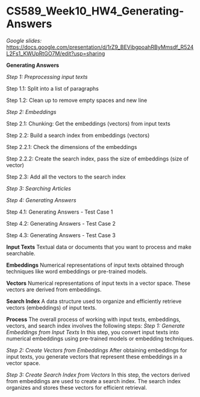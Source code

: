 # CS589_Week10_HW4_Generating-Answers

*Google slides:* https://docs.google.com/presentation/d/1rZ9_BEVibgpoahRByMmsdf_R524L2Fs1_KWUpRtGO7M/edit?usp=sharing

**Generating Answers**

*Step 1: Preprocessing input texts*

Step 1.1: Split into a list of paragraphs

Step 1.2: Clean up to remove empty spaces and new line

*Step 2: Embeddings*

Step 2.1: Chunking: Get the embeddings (vectors) from input texts

Step 2.2: Build a search index from embeddings (vectors) 

Step 2.2.1: Check the dimensions of the embeddings

Step 2.2.2: Create the search index, pass the size of embeddings (size of vector) 

Step 2.3: Add all the vectors to the search index

*Step 3: Searching Articles*

*Step 4: Generating Answers*

Step 4.1: Generating Answers - Test Case 1

Step 4.2: Generating Answers - Test Case 2 

Step 4.3: Generating Answers - Test Case 3


**Input Texts**
Textual data or documents that you want to process and make searchable.

**Embeddings**
Numerical representations of input texts obtained through techniques like word embeddings or pre-trained models.

**Vectors**
Numerical representations of input texts in a vector space. These vectors are derived from embeddings.

**Search Index**
A data structure used to organize and efficiently retrieve vectors (embeddings) of input texts.

**Process**
The overall process of working with input texts, embeddings, vectors, and search index involves the following steps:
*Step 1: Generate Embeddings from Input Texts*
In this step, you convert input texts into numerical embeddings using pre-trained models or embedding techniques.

*Step 2: Create Vectors from Embeddings*
After obtaining embeddings for input texts, you generate vectors that represent these embeddings in a vector space.

*Step 3: Create Search Index from Vectors*
In this step, the vectors derived from embeddings are used to create a search index.
The search index organizes and stores these vectors for efficient retrieval.
